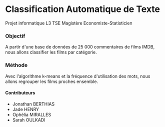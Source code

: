 # Classification Automatique de Texte
Projet informatique L3 TSE Magistère Economiste-Statisticien

### Objectif
A partir d'une base de données de 25 000 commentaires de films IMDB, nous allons classifier les films par catégorie.

### Méthode
Avec l'algorithme k-means et la fréquence d'utilisation des mots, nous allons regrouper les films proches ensemble.

#### Contributeurs
* Jonathan BERTHIAS
* Jade HENRY
* Ophélia MIRALLES
* Sarah OULKADI
